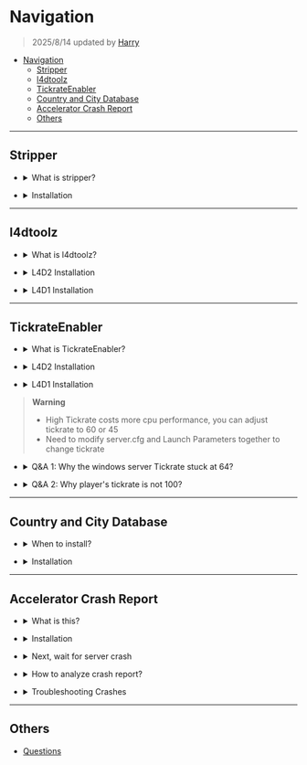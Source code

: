 # Navigation
> 2025/8/14 updated by [Harry](https://steamcommunity.com/profiles/76561198026784913)
- [Navigation](#navigation)
	- [Stripper](#stripper)
	- [l4dtoolz](#l4dtoolz)
	- [TickrateEnabler](#tickrateenabler)
	- [Country and City Database](#country-and-city-database)
	- [Accelerator Crash Report](#accelerator-crash-report)
	- [Others](#others)

- - - -
## Stripper
* <details><summary>What is stripper?</summary>

	* Build the map by yourself
		* [Unlimited-Map](https://github.com/fbef0102/L4D2-Unlimited-Map)
		* [Video](https://www.youtube.com/watch?v=I_-QSn8F8Cs)
	* Modify, add, delete obstacle, propsm weapons on the map, and even create horde event
		* [l4d2_spawn_props](https://github.com/fbef0102/L4D1_2-Plugins/tree/master/l4d2_spawn_props)
		* [Map Modify](https://github.com/fbef0102/L4D2-Unlimited-Map#modify--%E5%85%B6%E4%BB%96%E4%BF%AE%E6%94%B9)
</details>

* <details><summary>Installation</summary>

	1. Go to [Stripper:Source](https://forums.alliedmods.net/showthread.php?t=39439) and click SNAPSHOTS
	<br/>![image](image/1.jpg)

	2. Search the latest version and download files depending on your system
	<br/>![image](image/2.jpg)

	3. Unzip all files to your server same folder, press yes if ask override. You will have ```stripper``` folder in addons folder
	<br/>![image](image/3.jpg)

	4. Restart Server, type ```stripper_version``` in serve console
		```php
		] stripper_version
		"stripper_version" = "1.2.2"
		notify singleplayer replicated
		- Stripper Version
		```
</details>

- - - -
## l4dtoolz
* <details><summary>What is l4dtoolz?</summary>

	* To unlock server slots limit, you can have 8+ players in your server
		<br/>![image](image/4.jpg)
	* Max slot limit is 31 in left4dead 1/2
		* [l4dmultislots](https://github.com/fbef0102/L4D1_2-Plugins/tree/master/l4dmultislots)
		* [8+ Survivors In Coop](/Tutorial_教學區/English/Game/L4D2/8%2B_Survivors_In_Coop)
</details>

* <details><summary>L4D2 Installation</summary>

	1. Go to [l4dtoolz](https://github.com/lakwsh/l4dtoolz/releases) and download files
	<br/>![image](image/5.jpg)

	2. Unzip all files to your server addons folder, press yes if ask override. You will have ```l4dtoolz``` files in addons folder
	<br/>![image](image/6.jpg)

	3. Write down the following cvars
		* (Dedicated server) in ```cfg/server.cfg``` (🟥if file doesn't exist, create it🟥)
			```php
			// This cvar from l4dtoolz extension: github.com/lakwsh/l4dtoolz
			// Max. clients/players, how many real players + bots allowed in server
			// Do not modify value (max: 31)
			sv_setmax 31

			// How many real players can join server (Not including AI Bots)
			// Free to modify value (1~31)
			sv_maxplayers 18

			// "maximum players" number that's visible to people in the server browser and server queries
			// Suggest to set the same number as sv_maxplayers
			sv_visiblemaxplayers 18

			// If 0, Allow to join server via matchmaking lobby, connect, or server list
			// If 0, server has reserve match system when from lobby only
			// If 0, Allow to change sv_cheats to 1 anytime
			// If 1, Allow to join this server only when server is reserved
			// If 1, server has reserve match system no matter how players join server 
			// If 1, Not allow to change sv_cheats to 1
			sv_allow_lobby_connect_only 1

			// This cvar from l4dtoolz extension: github.com/lakwsh/l4dtoolz
			// If 1, force sv_allow_lobby_connect_only to be 0
			// If 1, no reserved cookie + don't reply reservation request form lobby
			sv_force_unreserved 0

			// This cvar from l4dtoolz extension: github.com/lakwsh/l4dtoolz
			// 1=bypass SteamID verification, 0=Off
			// This feature can alleviate the No Steam logon (code 6) issue (only for players who enter while the feature is enabled).
			// Enabling this feature will weaken server security, and Family Sharing functionality will be disabled.
			// Note: Enabling this feature will cause abnormal A2S_INFO results, which can be fixed with this plugin: github.com/lakwsh/l4d2_vomit_fix/blob/master/l4d2_a2s_fix.sp
			sv_steam_bypass 1

			// This cvar from l4dtoolz extension: github.com/lakwsh/l4dtoolz
			// 1=Activating this function can completely prohibit family shared accounts (alt accounts) from entering the server, 0=Off
			sv_anti_sharing 0
			```
		* (Listen Server) In ```cfg/listenserver.cfg``` if (🟥if file doesn't exist, create it🟥)
			```php
			// How many real players can join server (Not including AI Bots)
			// Free to modify value (1~8)
			sv_maxplayers 8

			// Maximum players" number that's visible to people in the server browser and server queries
			// Suggest to set the same number as sv_maxplayers
			sv_visiblemaxplayers 8
			```

	4. By default, the game engine only allow 18 max players. To change max clients
		* (Dedicated server) If using launch panel/software tool/linux system, please input launch parameter ```+sv_setmax 31```
		<br/>![image](image/7.jpg)
		<br/>![image](image/8.jpg)
		* (Listen Server) Launch options ```+sv_setmax 31```
		<br/>![image](image/9.jpg)
		* 🟥 sv_setmax and sv_maxplayers are different
			* sv_setmax = Max Real players + AI Bots allowed in server
			* sv_maxplayers = How many real players can join server (Not including AI Bots)
		* 🟥 Server would crash if set over 31 Max. players

	5. Restart Server
		* Type ```plugin_print``` in server console. If it doesn't show, that means not install correctly
			```php
			] plugin_print
			Loaded plugins:
			0:      "L4DToolZ v2.4.0, https://github.com/lakwsh/l4dtoolz"
			```
		* Type ```maxplayers``` in server console. If "maxplayers" number is not 31, that means not install correctly or l4dtoolz version is old
			```php
			] maxplayers
			"maxplayers" is "31"
			```

	6. Install plugin
		* (Dedicated server) [l4d_unreservelobby](https://github.com/fbef0102/L4D1_2-Plugins/tree/master/l4d_unreservelobby): Removes lobby reservation when server is full, allow 9+ players to join server
		* (Dedicated server) [l4d2_a2s_fix](https://github.com/lakwsh/l4d2_vomit_fix): Patches A2S_INFO issue (Only when sv_steam_bypass is 1)
		* [l4d2_vomit_fix](https://github.com/lakwsh/l4d2_vomit_fix): Patches Boomer Vomit behavior to fix an issue where vomit range scaled inversely with tickrate.
</details>

* <details><summary>L4D1 Installation</summary>

	1. Go to [l4dtoolz](https://github.com/accelerator74/l4dtoolz/releases) and download files depending on your game and system
	<br/>![image](image/10.jpg)

	2. Unzip all files to your server same folder, press yes if ask override. You will have ```l4dtoolz``` folder in addons folder
	<br/>![image](image/11.jpg)

	3. Write down the following cvars
		* (Dedicated server) in ```cfg/server.cfg``` (🟥if file doesn't exist, create it🟥)
			```php
			// How many real players can join server (Not including AI Bots)
			// Free to modify value (1~31)
			sv_maxplayers 18

			// Maximum players" number that's visible to people in the server browser and server queries
			// Suggest to set the same number as sv_maxplayers
			sv_visiblemaxplayers 18

			//If 0, Allow to join server via matchmaking lobby, connect, or server list
			//If 0, server has reserve match system when from lobby only
			//If 0, Allow to change sv_cheats to 1 anytime
			//If 1, Allow to join this server from matchmaking lobby only
			//If 1, server has reserve match system no matter how players join server 
			//If 1, Not allow to change sv_cheats to 1
			sv_allow_lobby_connect_only 1

			//This cvar from l4dtoolz extension
			//If 1, force sv_allow_lobby_connect_only to be 0
			//If 1, no reserved cookie + don't reply reservation request form lobby
			sv_force_unreserved 0
			```
		* (Listen Server) In ```cfg/listenserver.cfg``` if (🟥if file doesn't exist, create it🟥)
			```php
			// How many real players can join server (Not including AI Bots)
			// Free to modify value (1~8)
			sv_maxplayers 8

			// Maximum players" number that's visible to people in the server browser and server queries
			// Suggest to set the same number as sv_maxplayers
			sv_visiblemaxplayers 8
			```

	4. By default, the game engine only allow 18 max players. To change max clients
		* (Dedicated server) If using launch panel/software tool/linux system, please input launch parameter ```-maxplayers 31```
		<br/>![image](image/12.jpg)
		<br/>![image](image/13.jpg)
		* (Listen Server) Launch options ```-maxplayers 31```
		<br/>![image](image/14.jpg)
		* 🟥 maxplayers and sv_maxplayers are different
			* maxplayers = Max Real players + AI Bots allowed in server
			* sv_maxplayers = How many real players can join server (Not including AI Bots)
		* 🟥 Server would crash if set over 31 Max. players

	5. Restart Server
		* Type ```meta list``` in server console. If it doesn't show, that means not install correctly
			```php
			] meta list
			Listing 11 plugins:
			[04] L4DToolZ (2.0.1) by Accelerator, Ivailosp
			```
		* Type ```maxplayers``` in server console. If "maxplayers" number is not 31, that means not install correctly or l4dtoolz version is old
			```php
			] maxplayers
			"maxplayers" is "31"
			```

	6. Install plugin
		* (Dedicated server) [l4d_unreservelobby](https://github.com/fbef0102/L4D1_2-Plugins/tree/master/l4d_unreservelobby): Removes lobby reservation when server is full, allow 9+ players to join server
</details>

- - - -
## TickrateEnabler
* <details><summary>What is TickrateEnabler?</summary>

	* To unlock server tickrate limit, up to 100 tickrate
		* If you don't know tickrate, please google it
		* Tickrate = Server fps
	* High Tickrate costs more cpu performance
</details>

* <details><summary>L4D2 Installation</summary>

	1. Go to [l4dtoolz](https://github.com/lakwsh/l4dtoolz/releases) and download files
		* This version of l4dtoolz includes the functions to unlock server max players and tickrates
		<br/>![image](image/5.jpg)

	2. Unzip all files to your server addons folder, press yes if ask override. You will have ```l4dtoolz``` files in addons folder
	<br/>![image](image/6.jpg)

	3. Write down the following cvars in cfg/server.cfg
		* If you don't have server.cfg, then create it
			```php
			// 100 Tickrate, free to modify value
			sm_cvar sv_minrate 				"100000" 	// tickrate * 1000
			sm_cvar sv_maxrate 				"100000" 	// tickrate * 1000
			sm_cvar sv_minupdaterate 		"101"	 	// tickrate +1
			sm_cvar sv_maxupdaterate 		"101"		// tickrate +1
			sm_cvar sv_mincmdrate 			"101"		// tickrate +1
			sm_cvar sv_maxcmdrate 			"101"		// tickrate +1
			sm_cvar rate					"100000" 	// tickrate * 1000
			sm_cvar net_splitpacket_maxrate "50000" 	// (tickrate÷2) * 1000
			sm_cvar fps_max					"0"
			```
	
	4. Input the Launch Parameters
		* (Dedicated server) Launch Parameters ```-tickrate 100```
		<br/>![image](image/15.jpg)
		* (Listen Server) Launch options```-tickrate 100```
		<br/>![image](image/16.jpg)
		
	5. Restart Server, type ```plugin_print``` in serve console
		* This version of l4dtoolz includes the functions to unlock server max players and tickrates
			```php
			] plugin_print
			Loaded plugins:
			0:      "L4DToolZ v2.4.0, https://github.com/lakwsh/l4dtoolz"
			```

	6. Join server, open game console and type ```net_graph 4```, you will see the network usage graph on your screen, make sure tickrate is 100
	<br/>![image](image/17.jpg)

	7. Install plugin
		* [l4d2_vomit_fix](https://github.com/lakwsh/l4d2_vomit_fix): Patches Boomer Vomit behavior to fix an issue where vomit range scaled inversely with tickrate.
</details>

* <details><summary>L4D1 Installation</summary>

	1. Go to [Tickrate-Enabler](https://github.com/accelerator74/Tickrate-Enabler/releases) and download files depending on your game and system
	<br/>![image](image/18.jpg)

	2. Unzip all files to your server same folder, press yes if ask override. You will have ```tickrate_enabler``` folder in addons folder
	<br/>![image](image/19.jpg)

	3. Write down the following cvars in cfg/server.cfg
		* If you don't have server.cfg, then create it
		```php
		// 100 Tickrate, free to modify value
		sm_cvar sv_minrate 				"100000" 	// tickrate * 1000
		sm_cvar sv_maxrate 				"100000" 	// tickrate * 1000
		sm_cvar sv_minupdaterate 		"101"	 	// tickrate +1
		sm_cvar sv_maxupdaterate 		"101"		// tickrate +1
		sm_cvar sv_mincmdrate 			"101"		// tickrate +1
		sm_cvar sv_maxcmdrate 			"101"		// tickrate +1
		sm_cvar rate					"100000" 	// tickrate * 1000
		sm_cvar net_splitpacket_maxrate "50000" 	// (tickrate÷2) * 1000
		sm_cvar fps_max					"0"
		```
	
	4. Input the Launch Parameters
		* (Dedicated server) Launch Parameters ```-tickrate 100```
		<br/>![image](image/20.jpg)
		* (Listen Server) Launch options```-tickrate 100```
		<br/>![image](image/16.jpg)
		
	5. Restart Server, type ```plugin_print``` in serve console
		```php
		] plugin_print
		1: 　"Tickrate_Enabler 1.5, ProdigySim"
		```

	6. Join server, open game console and type ```net_graph 4```, you will see the network usage graph on your screen, make sure tickrate is 100
	<br/>![image](image/17.jpg)
</details>

> __Warning__ 
> * High Tickrate costs more cpu performance, you can adjust tickrate to 60 or 45
> * Need to modify server.cfg and Launch Parameters together to change tickrate

* <details><summary>Q&A 1: Why the windows server Tickrate stuck at 64?</summary>

	![image](image/21.jpg)

	* Reason: Windows system problem
	* To Solve: 
		* Method 1：Go complain Microsoft
		* Method 2：Using windows 7 instead
		* Method 3：Using linux server instead
		* Method 4：Connect Server from lobby with ```mm_dedicated_force_servers``` command, it will fix 64 tick issue in windows server
		* Method 5: [Windows Unlock Tool](https://b23.tv/NQxIT55), force to unlock sv
</details>

* <details><summary>Q&A 2: Why player's tickrate is not 100?</summary>

	![image](image/22.jpg)

	* Reason: Limited by your fps, Your in-game fps must be above 100 to enjoy 100 tickrate
	<br/>![image](image/23.jpg)
	* To Solve: 
		* Method 1：Options->Video->Advanved Settings->WAIT FOR VERTICAL SYNC "Disabled", Unlock fps limit
		<br/>![image](image/24.jpg)
		* Method 2：Better upgrade Graphics Card (GPU)
</details>

- - - -
## Country and City Database
* <details><summary>When to install?</summary>

	* Plugins that need to retrieve data from client, such as IP, country, region, city.
		* Plugin: [cannounce](https://github.com/fbef0102/L4D1_2-Plugins/tree/master/cannounce)
	* If you have Please geoipcity.ext and geoip2.ext. please REMOVE. They are now included with SourceMod v1.11 or above
</details>

* <details><summary>Installation</summary>

	1. [Register on maxmind.com](https://www.maxmind.com/en/geolite2/signup) to be able to download databases

	2. My Account -> MY ACCOUNT -> GeoIP2/GeoLite2 -> Download Files
	<br/>![image](image/25.jpg)

	3. Seach "GeoLite2 Country" and "GeoLite2 City" -> download databases.
	<br/>![GeoLite2_Country](image/GeoLite2_Country.jpg)
	<br/>![GeoLite2_City](image/GeoLite2_City.jpg)

	4. Put GeoLite2-City.mmdb and GeoLite2-Country.mmdb files to path ```addons/sourcemod/configs/geoip/``` folder
	<br/>![image](image/26.jpg)
</details>

- - - -
## Accelerator Crash Report
* <details><summary>What is this?</summary>

	* When server crash, it uploads the crash reports to a [community-accessible processing backend](https://crash.limetech.org/)
		* Helpful notices with clear information help server owners quickly resolve crash causes
		* Check the crash reports and try to fix or share with others who can fix
	* 🟥 Does not apply to
		* L4D1 linux
		* L4D2 linux and Sourcemod v1.12 or above
</details>

* <details><summary>Installation</summary>

	1. Go to [Accelerator - Crash Reporting That Doesn't Suck](https://forums.alliedmods.net/showthread.php?t=277703) and click Download, download files depending on your system
	<br/>![image](image/27.jpg)
	<br/>![image](image/28.jpg)

	2. Unzip all files to your server same folder
	<br/>![image](image/29.jpg)

	3. Copy the folloing and paste into ```sourcemod/configs/core.cfg```
		* Configuration
			```c
			/**
			* SteamID64 (Community ID) that will have ownership of uploaded crash reports.
			* You can share your crash reports with additional users from the website.
			*
			* If unset, your crash reports will be uploaded anonymously and you will not be
			* able to see all of the information.
			*/
			"MinidumpAccount"	"xxxxxxxxxxxxx"

			/**
			* Controls which binaries will be eligible to be processed for symbols and uploaded.
			* Only modules loaded by the server at the time of the crash can be considered.
			*
			* 0 = Disabled: No binaries will be processed or uploaded.
			* 1 = System Only: Only binaries outside of the game directory (where the srcds binary is).
			* 2 = System + Game: Loaded modules outside of the addons/ directory.
			* 3 = System + Game + Addons: All loaded modules.
			*/
			"MinidumpSymbolUpload"	"3"

			/**
			* Controls whether Accelerator can upload complete module binaries when explicitly requested
			* by the processing server. This also respects the value of the MinidumpSymbolUpload setting.
			*/
			"MinidumpBinaryUpload"	"yes"

			/**
			* Controls whether Accelerator does local processing of crash reports before upload.
			* This should only be changed if local processing causes issues such as crashes,
			* the processing server may reject crash reports that have not been presubmitted.
			*/
			"MinidumpPresubmit"	"yes"

			/**
			* URL to upload crash dumps to. Should not be changed.
			*/
			"MinidumpUrl"	"http://crash.limetech.org/submit"

			/**
			* URL to upload processed symbols to. Should not be changed.
			*/
			"MinidumpSymbolUrl"	"http://crash.limetech.org/symbols/submit"

			/**
			* URL to upload binaries to. Should not be changed.
			*/
			"MinidumpBinaryUrl"	"http://crash.limetech.org/binary/submit"
			```
		* Note that must be inside the "Core"{}, as the image shows
		<br/>![image](image/30.jpg)
	
	4. Change "xxxxxxxxxxxxxxxxx" and write your own steamid 64 in ```core.cfg```
		* [Find steamid 64](https://steamid.io/)
		<br/>![image](image/31.jpg)
		<br/>![image](image/32.jpg)

	5. Restart Server
		* Type ```sm exts list``` in server console. If it doesn't show, that means not install correctly
			```php
			] sm exts list
			Loaded plugins:
			[01] Accelerator (2.x.x-xxxxx): SRCDS Crash Handler
			```
		* There should be a file named ```accelerator.log``` in ```addons\sourcemod\logs``` folder. If it doesn't appear, that means not install correctly (The file is empty)
		<br/>![image](image/33.jpg)
</details>

* <details><summary>Next, wait for server crash</summary>

	1. When server crash, it would start to generate crash report and notify Crash ID
		* You will have the Crash ID in file ```addons\sourcemod\logs\accelerator.log```
		* You will have the Crash ID in file ```addons\sourcemod\logs\errors_xxxx.log```
			```c
			[CRASH] Accelerator uploaded crash dump: Crash ID: WWWWW-YYYY-ZZZZ
			```

	2. Uploads the crash reports to [crash.limetech.org](https://crash.limetech.org/), the processing backend analyses crash reports to extract useful information
		* Type Crash ID
		<br/>![image](image/34.jpg)
		<br/>![image](image/35.jpg)
	
	3. If you want to know more details about crash report
		* Login with steam account
		<br/>![image](image/36.jpg)
		* View Dashboard. If there are no any crash reports on the list, that means the steamid 64 is wrong in ```sourcemod/configs/core.cfg```
		<br/>![image](image/37.jpg)
		<br/>![image](image/38.jpg)
</details>

* <details><summary>How to analyze crash report?</summary>

	1. Please loign with steam account, you can see more details about crash report
	<br/>![image](image/39.jpg)

	2. It's normal that unable to understand the crash report. If understand it, you should be hired by Valve company
	
	3. You can share the crash log with experienced sourcemod programmer or ask for help
		* (Method 1) Share Crash ID
		* (Method 2) Share dashboard with other players, type their steam id 64
		<br/>![image](image/40.jpg)
		<br/>![image](image/41.jpg)
		<br/>![image](image/42.jpg)
</details>

* <details><summary>Troubleshooting Crashes</summary>

	> Try the following steps to reduce the probability of server crash

	1. [Update Sourcemod Stable Version](https://www.sourcemod.net/downloads.php?branch=stable)
		<br/>![image](image/43.jpg)

	2. [Update Metamod Stable Version](https://www.metamodsource.net/downloads.php/?branch=stable)
		<br/>![image](image/44.jpg)

	3. Type ```sm plugins list``` to view all plugins
		* Find the original author or the link where you downloaded one by one, and update the plugin if newer version.
		* 🟥 Suggest not using plugins without source code, because if they are broken, there is no way to repair.
		* 🟥 More than ten years old plugins without any update and fix, please remove.
		
	4. Type ```sm exts list``` to view all extensions
		* Find the original author or the link where you downloaded one by one, and update the plugin if newer version.

	5. Check if any ```error_xxx.log``` in ```addons/sourcemod/logs``` folder
		* Please check the file and try to fix the errors it says.
		* Report the errors to the plugin author
		* 🟥 Must fix until no errors

	6. Try to remove plugins until figure out the reason
		* Remove half plugins -> test -> remove half plugins if crash -> test -> remove half plugins if crash -> repeatedly

	7. Try to remove mods or custom maps until figure out the reason
		* I don't recommend using .vpk mods in server.
		* Some weird mods or maps have custom vscript that could interfere the server.
		* Just as bad plugins cause poor performance and crashes, so do bad mods and bad maps.

	8. Let AI help analyze
		* Using ChatGPT Pro
		* AI may not be correct, but better than nothing
		<br/>![image](image/45.jpg)
</details>

- - - -
## Others
* [Questions](/Questions_問題區)





